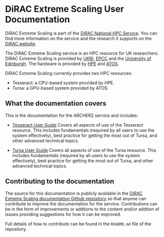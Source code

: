 # DiRAC Extreme Scaling User Documentation

DiRAC Extreme Scaling is part of the [DiRAC National HPC Service](https://www.dirac.ac.uk). You
can find more information on the service and the research it supports on
the [DiRAC website](https://www.dirac.ac.uk).

The DiRAC Extreme Scaling service is an HPC resource for UK
researchers. DiRAC Extreme Scaling is provided by [UKRI](https://www.ukri.org/),
[EPCC](https://www.epcc.ed.ac.uk/) and the [University of
Edinburgh](https://www.ed.ac.uk/). The hardware is provided
by [HPE](https://www.hpe.com) and [ATOS](https://www.atos.net).

DiRAC Extreme Scaling currently provides two HPC resources:

* Tesseract: a CPU-based system provided by HPE.
* Tursa: a GPU-based system provided by ATOS.

## What the documentation covers

This is the documentation for the ARCHER2 service and includes:

  - [Tesseract User Guide](https://tesseract-dirac.readthedocs.io/en/latest/)
    Covers all aspects of use of the Tesseract resource.
    This includes fundamentals (required by all users to use the system
    effectively), best practice for getting the most out of Tursa, and
    other advanced technical topics.

  - [Tursa User Guide](tursa-user-guide/index.md)
    Covers all aspects of use of the Tursa resource.
    This includes fundamentals (required by all users to use the system
    effectively), best practice for getting the most out of Tursa, and
    other advanced technical topics.


## Contributing to the documentation

The source for this documentation is publicly available in the [DiRAC
Extreme Scaling documentation Github
repository](https://github.com/EPCCed/dirac-docs.git) so that anyone
can contribute to improve the documentation for the service.
Contributions can be in the form of improvements or addtions to the
content and/or addtion of Issues providing suggestions for how it can be
improved.

Full details of how to contribute can be found in the `README.md` file of
the repository.



